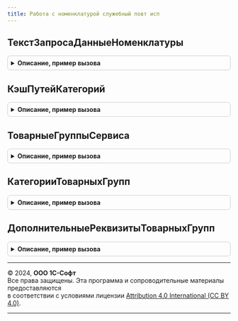 ```yaml
---
title: Работа с номенклатурой служебный повт исп
---
```



## ТекстЗапросаДанныеНоменклатуры
<details style="margin: 1em 0; padding: 0.5em; border: 1px solid #ccc; border-radius: 6px;">

<summary style="font-weight: bold; cursor: pointer;">Описание, пример вызова</summary>

```bsl

Функция ТекстЗапросаДанныеНоменклатуры() Экспорт
```

Пример вызова
```bsl
Результат = РаботаСНоменклатуройСлужебныйПовтИсп.ТекстЗапросаДанныеНоменклатуры() 
```
</details>

## КэшПутейКатегорий
<details style="margin: 1em 0; padding: 0.5em; border: 1px solid #ccc; border-radius: 6px;">

<summary style="font-weight: bold; cursor: pointer;">Описание, пример вызова</summary>

```bsl

// Инициализирует кэш путей категорий до корня.
// Используется для уменьшения запросов CategoryPathToRootRequest к сервису 1СН.
// Кэш представляет собой Соответствие, наполняется по мере выполнения запросов к сервису.
// Ключи - Строка - идентификаторы категорий 1СН.
// Значения - Структура:
//  * ТекущийПуть - Массив из Строка - идентификаторы вышестоящих по иерархии категорий, начиная с корня и не включая текущий узел.
//  * ДанныеУзла - Структура:
//   ** Наименование - Строка.
//   ** КоличествоПодчиненных - Число.
//   ** ЛистоваяКатегория - Булево - Истина для листовых категорий, в противном случае ключ отсутствует.
//   ** Ранг - Число - ключ присутствует только в том случае, если ответ от сервиса содержит ключ rank.
//  * ДочерниеПолучены - Булево - Истина для групповых категорий, если все дочерние получены из сервиса, в противном случае ключ отсутствует.
//
// Возвращаемое значение:
//  Структура:
//   * ПутиККорню - Соответствие - структура описана выше.
//   * КорневыеПолучены - Булево - Истина, если кэш уже содержит корневые категории.
//
Функция КэшПутейКатегорий() Экспорт
```

Пример вызова
```bsl
Результат = РаботаСНоменклатуройСлужебныйПовтИсп.КэшПутейКатегорий() 
```
</details>

## ТоварныеГруппыСервиса
<details style="margin: 1em 0; padding: 0.5em; border: 1px solid #ccc; border-radius: 6px;">

<summary style="font-weight: bold; cursor: pointer;">Описание, пример вызова</summary>

```bsl

// Возвращает перечень товарных групп сервиса в виде строки JSON
//
// Возвращаемое значение:
//  Строка
//
Функция ТоварныеГруппыСервиса() Экспорт
```

Пример вызова
```bsl
Результат = РаботаСНоменклатуройСлужебныйПовтИсп.ТоварныеГруппыСервиса() 
```
</details>

## КатегорииТоварныхГрупп
<details style="margin: 1em 0; padding: 0.5em; border: 1px solid #ccc; border-radius: 6px;">

<summary style="font-weight: bold; cursor: pointer;">Описание, пример вызова</summary>

```bsl

// Возвращает структуру категорий 1С:Номенклатуры по товарным группам в виде строки JSON
//
// Возвращаемое значение:
//  Строка
//
Функция КатегорииТоварныхГрупп() Экспорт
```

Пример вызова
```bsl
Результат = РаботаСНоменклатуройСлужебныйПовтИсп.КатегорииТоварныхГрупп() 
```
</details>

## ДополнительныеРеквизитыТоварныхГрупп
<details style="margin: 1em 0; padding: 0.5em; border: 1px solid #ccc; border-radius: 6px;">

<summary style="font-weight: bold; cursor: pointer;">Описание, пример вызова</summary>

```bsl

// Возвращает структуру доп.реквизитов 1С:Номенклатуры по товарным группам в виде строки JSON
//
// Возвращаемое значение:
//  Строка
//
Функция ДополнительныеРеквизитыТоварныхГрупп() Экспорт
```

Пример вызова
```bsl
Результат = РаботаСНоменклатуройСлужебныйПовтИсп.ДополнительныеРеквизитыТоварныхГрупп() 
```
</details>

---

© 2024, **ООО 1С-Софт**  
Все права защищены. Эта программа и сопроводительные материалы предоставляются  
в соответствии с условиями лицензии [Attribution 4.0 International (CC BY 4.0)](https://creativecommons.org/licenses/by/4.0/legalcode).

---
